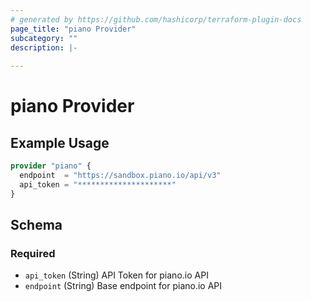 ```yaml
---
# generated by https://github.com/hashicorp/terraform-plugin-docs
page_title: "piano Provider"
subcategory: ""
description: |-
  
---
```


# piano Provider



## Example Usage

```terraform
provider "piano" {
  endpoint  = "https://sandbox.piano.io/api/v3"
  api_token = "*********************"
}
```

<!-- schema generated by tfplugindocs -->
## Schema

### Required

- `api_token` (String) API Token for piano.io API
- `endpoint` (String) Base endpoint for piano.io API
